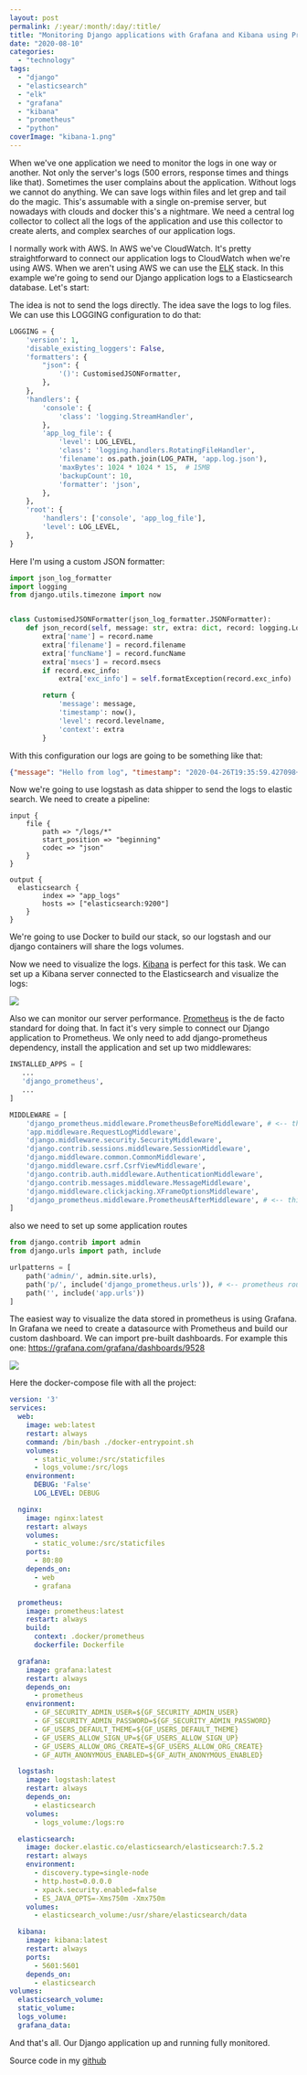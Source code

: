 ```yaml
---
layout: post
permalink: /:year/:month/:day/:title/
title: "Monitoring Django applications with Grafana and Kibana using Prometheus and Elasticsearch"
date: "2020-08-10"
categories: 
  - "technology"
tags: 
  - "django"
  - "elasticsearch"
  - "elk"
  - "grafana"
  - "kibana"
  - "prometheus"
  - "python"
coverImage: "kibana-1.png"
---
```


When we've one application we need to monitor the logs in one way or another. Not only the server's logs (500 errors, response times and things like that). Sometimes the user complains about the application. Without logs we cannot do anything. We can save logs within files and let grep and tail do the magic. This's assumable with a single on-premise server, but nowadays with clouds and docker this's a nightmare. We need a central log collector to collect all the logs of the application and use this collector to create alerts, and complex searches of our application logs.

I normally work with AWS. In AWS we've CloudWatch. It's pretty straightforward to connect our application logs to CloudWatch when we're using AWS. When we aren't using AWS we can use the [ELK](https://www.elastic.co/what-is/elk-stack) stack. In this example we're going to send our Django application logs to a Elasticsearch database. Let's start:

The idea is not to send the logs directly. The idea save the logs to log files. We can use this LOGGING configuration to do that:

```python
LOGGING = {
    'version': 1,
    'disable_existing_loggers': False,
    'formatters': {
        "json": {
            '()': CustomisedJSONFormatter,
        },
    },
    'handlers': {
        'console': {
            'class': 'logging.StreamHandler',
        },
        'app_log_file': {
            'level': LOG_LEVEL,
            'class': 'logging.handlers.RotatingFileHandler',
            'filename': os.path.join(LOG_PATH, 'app.log.json'),
            'maxBytes': 1024 * 1024 * 15,  # 15MB
            'backupCount': 10,
            'formatter': 'json',
        },
    },
    'root': {
        'handlers': ['console', 'app_log_file'],
        'level': LOG_LEVEL,
    },
}
```

Here I'm using a custom JSON formatter:

```python
import json_log_formatter
import logging
from django.utils.timezone import now


class CustomisedJSONFormatter(json_log_formatter.JSONFormatter):
    def json_record(self, message: str, extra: dict, record: logging.LogRecord):
        extra['name'] = record.name
        extra['filename'] = record.filename
        extra['funcName'] = record.funcName
        extra['msecs'] = record.msecs
        if record.exc_info:
            extra['exc_info'] = self.formatException(record.exc_info)

        return {
            'message': message,
            'timestamp': now(),
            'level': record.levelname,
            'context': extra
        }
```

With this configuration our logs are going to be something like that:

```json
{"message": "Hello from log", "timestamp": "2020-04-26T19:35:59.427098+00:00", "level": "INFO", "app_id": "Logs", "context": {"random": 68, "name": "app.views", "filename": "views.py", "funcName": "index", "msecs": 426.8479347229004}}
```

Now we're going to use logstash as data shipper to send the logs to elastic search. We need to create a pipeline:

```
input {
    file {
        path => "/logs/*"
        start_position => "beginning"
        codec => "json"
    }
}

output {
  elasticsearch {
        index => "app_logs"
        hosts => ["elasticsearch:9200"]
    }
}
```

We're going to use Docker to build our stack, so our logstash and our django containers will share the logs volumes.

Now we need to visualize the logs. [Kibana](https://www.elastic.co/kibana) is perfect for this task. We can set up a Kibana server connected to the Elasticsearch and visualize the logs:

![](/assets/images/kibana-1.png)

Also we can monitor our server performance. [Prometheus](https://prometheus.io/) is the de facto standard for doing that. In fact it's very simple to connect our Django application to Prometheus. We only need to add django-prometheus dependency, install the application and set up two middlewares:

```python
INSTALLED_APPS = [
   ...
   'django_prometheus',
   ...
]

MIDDLEWARE = [
    'django_prometheus.middleware.PrometheusBeforeMiddleware', # <-- this one
    'app.middleware.RequestLogMiddleware',
    'django.middleware.security.SecurityMiddleware',
    'django.contrib.sessions.middleware.SessionMiddleware',
    'django.middleware.common.CommonMiddleware',
    'django.middleware.csrf.CsrfViewMiddleware',
    'django.contrib.auth.middleware.AuthenticationMiddleware',
    'django.contrib.messages.middleware.MessageMiddleware',
    'django.middleware.clickjacking.XFrameOptionsMiddleware',
    'django_prometheus.middleware.PrometheusAfterMiddleware', # <-- this one
]
```

also we need to set up some application routes

```python
from django.contrib import admin
from django.urls import path, include

urlpatterns = [
    path('admin/', admin.site.urls),
    path('p/', include('django_prometheus.urls')), # <-- prometheus routes
    path('', include('app.urls'))
]
```

The easiest way to visualize the data stored in prometheus is using Grafana. In Grafana we need to create a datasource with Prometheus and build our custom dashboard. We can import pre-built dashboards. For example this one: https://grafana.com/grafana/dashboards/9528

![](/assets/images/prometheus-grafana.png?w=1024)

Here the docker-compose file with all the project:

```yaml
version: '3'
services:
  web:
    image: web:latest
    restart: always
    command: /bin/bash ./docker-entrypoint.sh
    volumes:
      - static_volume:/src/staticfiles
      - logs_volume:/src/logs
    environment:
      DEBUG: 'False'
      LOG_LEVEL: DEBUG

  nginx:
    image: nginx:latest
    restart: always
    volumes:
      - static_volume:/src/staticfiles
    ports:
      - 80:80
    depends_on:
      - web
      - grafana

  prometheus:
    image: prometheus:latest
    restart: always
    build:
      context: .docker/prometheus
      dockerfile: Dockerfile

  grafana:
    image: grafana:latest
    restart: always
    depends_on:
      - prometheus
    environment:
      - GF_SECURITY_ADMIN_USER=${GF_SECURITY_ADMIN_USER}
      - GF_SECURITY_ADMIN_PASSWORD=${GF_SECURITY_ADMIN_PASSWORD}
      - GF_USERS_DEFAULT_THEME=${GF_USERS_DEFAULT_THEME}
      - GF_USERS_ALLOW_SIGN_UP=${GF_USERS_ALLOW_SIGN_UP}
      - GF_USERS_ALLOW_ORG_CREATE=${GF_USERS_ALLOW_ORG_CREATE}
      - GF_AUTH_ANONYMOUS_ENABLED=${GF_AUTH_ANONYMOUS_ENABLED}

  logstash:
    image: logstash:latest
    restart: always
    depends_on:
      - elasticsearch
    volumes:
      - logs_volume:/logs:ro

  elasticsearch:
    image: docker.elastic.co/elasticsearch/elasticsearch:7.5.2
    restart: always
    environment:
      - discovery.type=single-node
      - http.host=0.0.0.0
      - xpack.security.enabled=false
      - ES_JAVA_OPTS=-Xms750m -Xmx750m
    volumes:
      - elasticsearch_volume:/usr/share/elasticsearch/data

  kibana:
    image: kibana:latest
    restart: always
    ports:
      - 5601:5601
    depends_on:
      - elasticsearch
volumes:
  elasticsearch_volume:
  static_volume:
  logs_volume:
  grafana_data:
```

And that's all. Our Django application up and running fully monitored.

Source code in my [github](https://github.com/gonzalo123/django-logs)
